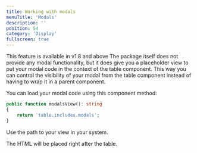 ```yaml
---
title: Working with modals
menuTitle: 'Modals'
description: ''
position: 54
category: 'Display'
fullscreen: true
---
```


<alert>This feature is available in v1.8 and above</alert>
The package itself does not provide any modal functionality, but it does give you a placeholder view to put your modal code in the context of the table component. This way you can control the visibility of your modal from the table component instead of having to wrap it in a parent component.

You can load your modal code using this component method:

```php
public function modalsView(): string
{
    return 'table.includes.modals';
}
```

Use the path to your view in your system.

The HTML will be placed right after the table.
